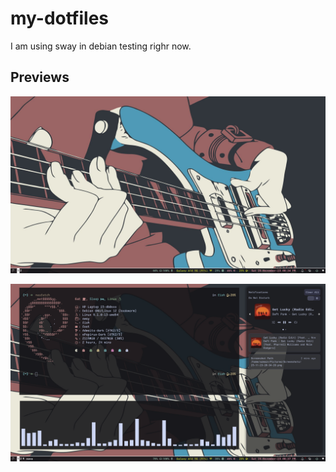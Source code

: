 # my-dotfiles
I am using sway in debian testing righr now.

## Previews

![background](./pic/1.png)


![terminal](./pic/2.png)
